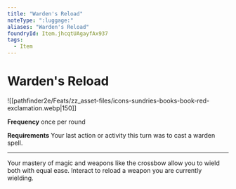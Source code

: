 ```yaml
---
title: "Warden's Reload"
noteType: ":luggage:"
aliases: "Warden's Reload"
foundryId: Item.jhcqtUAgayfAx937
tags:
  - Item
---
```


# Warden's Reload
![[pathfinder2e/Feats/zz_asset-files/icons-sundries-books-book-red-exclamation.webp|150]]

**Frequency** once per round

**Requirements** Your last action or activity this turn was to cast a warden spell.

* * *

Your mastery of magic and weapons like the crossbow allow you to wield both with equal ease. Interact to reload a weapon you are currently wielding.
